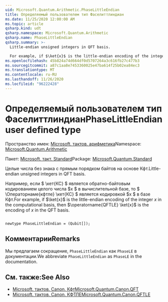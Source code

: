 ```yaml
---
uid: Microsoft.Quantum.Arithmetic.PhaseLittleEndian
title: Определяемый пользователем тип Фаселиттлиндиан
ms.date: 11/25/2020 12:00:00 AM
ms.topic: article
qsharp.kind: udt
qsharp.namespace: Microsoft.Quantum.Arithmetic
qsharp.name: PhaseLittleEndian
qsharp.summary: >-
  Little-endian unsigned integers in QFT basis.

  For example, if $\ket{x}$ is the little-endian encoding of the integer $x$ in the computational basis, then $\operatorname{QFTLE} \ket{x}$ is the encoding of $x$ in the QFT basis.
ms.openlocfilehash: 45b824a74d664df0d5707264a3c616fb27c477b3
ms.sourcegitcommit: a87c1aa8e7453360025e47ba614f25b02ea84ec3
ms.translationtype: MT
ms.contentlocale: ru-RU
ms.lasthandoff: 11/26/2020
ms.locfileid: "96222428"
---
```

# <a name="phaselittleendian-user-defined-type"></a><span data-ttu-id="16e28-102">Определяемый пользователем тип Фаселиттлиндиан</span><span class="sxs-lookup"><span data-stu-id="16e28-102">PhaseLittleEndian user defined type</span></span>

<span data-ttu-id="16e28-103">Пространство имен: [Microsoft. тактов. арифметика](xref:Microsoft.Quantum.Arithmetic)</span><span class="sxs-lookup"><span data-stu-id="16e28-103">Namespace: [Microsoft.Quantum.Arithmetic](xref:Microsoft.Quantum.Arithmetic)</span></span>

<span data-ttu-id="16e28-104">Пакет: [Microsoft. такт. Standard](https://nuget.org/packages/Microsoft.Quantum.Standard)</span><span class="sxs-lookup"><span data-stu-id="16e28-104">Package: [Microsoft.Quantum.Standard](https://nuget.org/packages/Microsoft.Quantum.Standard)</span></span>


<span data-ttu-id="16e28-105">Целые числа без знака с прямым порядком байтов на основе Кфт.</span><span class="sxs-lookup"><span data-stu-id="16e28-105">Little-endian unsigned integers in QFT basis.</span></span>

<span data-ttu-id="16e28-106">Например, если $ \кет{КС} $ является обратно-байтовым кодированием целого числа $x $ в вычислительной базе, то $ \Операторнаме{кфтле} \кет{КС} $ является кодировкой $x $ в базе Кфт.</span><span class="sxs-lookup"><span data-stu-id="16e28-106">For example, if $\ket{x}$ is the little-endian encoding of the integer $x$ in the computational basis, then $\operatorname{QFTLE} \ket{x}$ is the encoding of $x$ in the QFT basis.</span></span>

```qsharp

newtype PhaseLittleEndian = (Qubit[]);
```



## <a name="remarks"></a><span data-ttu-id="16e28-107">Комментарии</span><span class="sxs-lookup"><span data-stu-id="16e28-107">Remarks</span></span>

<span data-ttu-id="16e28-108">Мы предлагаем сокращение, `PhaseLittleEndian` как `PhaseLE` в документации.</span><span class="sxs-lookup"><span data-stu-id="16e28-108">We abbreviate `PhaseLittleEndian` as `PhaseLE` in the documentation.</span></span>

## <a name="see-also"></a><span data-ttu-id="16e28-109">См. также:</span><span class="sxs-lookup"><span data-stu-id="16e28-109">See Also</span></span>

- [<span data-ttu-id="16e28-110">Microsoft. тактов. Canon. Кфт</span><span class="sxs-lookup"><span data-stu-id="16e28-110">Microsoft.Quantum.Canon.QFT</span></span>](xref:Microsoft.Quantum.Canon.QFT)
- [<span data-ttu-id="16e28-111">Microsoft. тактов. Canon. КФТЛЕ</span><span class="sxs-lookup"><span data-stu-id="16e28-111">Microsoft.Quantum.Canon.QFTLE</span></span>](xref:Microsoft.Quantum.Canon.QFTLE)